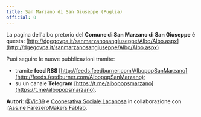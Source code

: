```yaml
---
title: San Marzano di San Giuseppe (Puglia)
official: 0
---
```


La pagina dell'albo pretorio del **Comune di San Marzano di San Giuseppe** è questa: [http://dgegovpa.it/sanmarzanosangiuseppe/Albo/Albo.aspx](http://dgegovpa.it/sanmarzanosangiuseppe/Albo/Albo.aspx)

Puoi seguire le nuove pubblicazioni tramite:

* tramite **feed RSS** [http://feeds.feedburner.com/AlbopopSanMarzano](http://feeds.feedburner.com/AlbopopSanMarzano);
* su un canale **Telegram** [https://t.me/albopopsmarzano](https://t.me/albopopsmarzano).

**Autori**: [@Vic39](http://vincentforty.weebly.com/) e [Cooperativa Sociale Lacanosa](http://www.cooperativasociale.org/) in collaborazione con l'[Ass.ne FarezeroMakers Fablab](http://www.farezero.org).